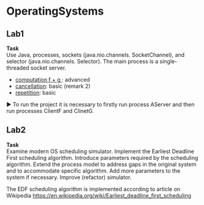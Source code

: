 # OperatingSystems

## Lab1

<b>Task</b> </br>
Use Java, processes, sockets (java.nio.channels. SocketChannel), and selector (java.nio.channels. Selector). The main process is a single-threaded
socket server.

- <u>computation f + g </u>: advanced
- <u>cancellation</u>: basic (remark 2)
- <u>repetition</u>: basic

▶️ To run the project it is necessary to firstly run process AServer and then run processes ClientF and ClinetG.


## Lab2

<b>Task</b> </br>
Examine modern OS scheduling simulator. Implement the Earliest Deadline First scheduling algorithm. Introduce parameters required by the scheduling algorithm. Extend the process model to address gaps in the original system and to accommodate specific algorithm. Add more parameters to the system if necessary. Improve (refactor) simulator.

The EDF scheduling algorithm is implemented according to article on Wikipedia
https://en.wikipedia.org/wiki/Earliest_deadline_first_scheduling


